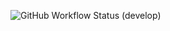 ![GitHub Workflow Status (develop)](https://img.shields.io/github/workflow/status/Yamikiri9671/tre/Java%20CI/develop?style=flat-square)
